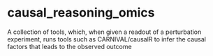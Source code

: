 # causal_reasoning_omics
A collection of tools, which, when given a readout of a perturbation experiment, runs tools such as CARNIVAL/causalR to infer the causal factors that leads to the observed outcome
